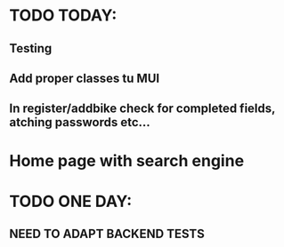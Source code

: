 # TODO TODAY:

## Testing

## Add proper classes tu MUI
## In register/addbike check for completed fields, atching passwords etc...

# Home page with search engine

# TODO ONE DAY:

## NEED TO ADAPT BACKEND TESTS


